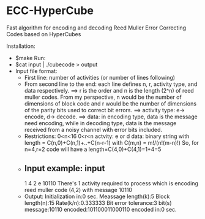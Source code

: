 ECC-HyperCube
=============

Fast algorithm for encoding and decoding Reed Muller Error Correcting Codes based on HyperCubes

Installation:
  - $make
Run:
  - $cat input | ./cubecode > output
  - Input file format:
      + First line: number of activities (or number of lines following)
      + From second line to the end: each line defines n, r, activity type, and data respectively. 
       ==> r is the order and n is the length (2^n) of reed muller codes. From my perspective, n would be the number of dimensions of block code and r would be the number of dimensions of the parity bits used to correct bit errors.
       ==> activity type: e-> encode, d-> decode.
       ==> data: in encoding type, data is the message need encoding, while in decoding type, data is the message received from a noisy channel with error bits included.
      + Restrictions: 
         0<n<16
         0<r<n
         actvity: e or d
         data: binary string with length = C(n,0)+C(n,1)+..+C(n-r-1)
               with C(m,n) = m!/(n!(m-n)!)
               So, for n=4,r=2 code will have a length=C(4,0)+C(4,1)=1+4=5
      + Input example:
         input
         -----------
         1
         4 2 e 10110
      There's 1 activity required to process which is encoding reed muller code (4,2) with message 10110
      + Output:
         Initialization in:0 sec.
         Meassage length(k):5
         Block length(n):15
         Rate(k/n):0.333333
         Bit error tolerance:3 bit(s)
         message:10110
         encoded:101100011000110
         encoded in:0 sec.


